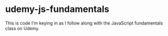 # udemy-js-fundamentals

This is code I'm keying in as I follow along with the JavaScript fundamentals class on Udemy.
